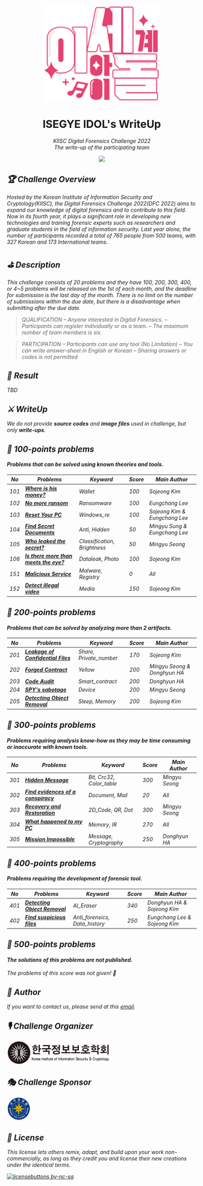 <p align='center'><img src="./res/isedol_logo.png" height="256"></p>

<h1 align="center">ISEGYE IDOL's WriteUp</a></h1>
<p align="center">
  <em>KIISC Digital Forensics Challenge 2022</br>
  <em>The write-up of the participating team
</p>

<p align="center">
    <a href="https://hits.seeyoufarm.com"><img src="https://hits.seeyoufarm.com/api/count/incr/badge.svg?url=https%3A%2F%2Fgithub.com%2FDFC-2022-ISEGYE-IDOL%2Fwrite-up&count_bg=%23B73DC8&title_bg=%23555555&icon=&icon_color=%23E7E7E7&title=hits&edge_flat=false"/></a>
</p>

## 🏆 Challenge Overview
Hosted by the Korean Institute of Information Security and Cryptology(KIISC), the Digital Forensics Challenge 2022(DFC 2022) aims to expand our knowledge of digital forensics and to contribute to this field. Now in its fourth year, it plays a significant role in developing new technologies and training forensic experts such as researchers and graduate students in the field of information security. Last year alone, the number of participants recorded a total of 765 people from 500 teams, with 327 Korean and 173 International teams.

## ⛳️ Description
This challenge consists of 20 problems and they have 100, 200, 300, 400, or 4~5 problems will be released on the 1st of each month, and the deadline for submission is the last day of the month. There is no limit on the number of submissions within the due date, but there is a disadvantage when submitting after the due date.

> QUALIFICATION
– Anyone interested in Digital Forensics.
– Participants can register individually or as a team.
– The maximum number of team members is six.

> PARTICIPATION
– Participants can use any tool (No Limitation)
– You can write answer-sheet in English or Korean
– Sharing answers or codes is not permitted

## 🎉 Result
TBD

## ⚔️ WriteUp

We do not provide <strong>source codes</strong> and <strong>image files</strong> used in challenge, but only <strong>write-ups</strong>.

## 🐥 100-points problems
#### Problems that can be solved using known theories and tools.

| No | Problems | Keyword | Score | Main Author |
|----|----------|---------|-------|-------------|
| 101 | <strong>[Where is his money?](./write-up/[ISEGYE_IDOL][101].pdf)</strong> | Wallet | 100 | Sojeong Kim |
| 102 | <strong>[No more ransom](./write-up/[ISEGYE_IDOL][102].pdf)</strong> | Ransomware | 100 | Eungchang Lee |
| 103 | <strong>[Reset Your PC](./write-up/[ISEGYE_IDOL][103].pdf)</strong> | Windows_re | 100 | Sojeong Kim & Eungchang Lee |
| 104 | <strong>[Find Secret Documents](./write-up/[ISEGYE_IDOL][104].pdf)</strong> | Anti, Hidden | 50 | Mingyu Sung & Eungchang Lee |
| 105 | <strong>[Who leaked the secret?](./write-up/[ISEGYE_IDOL][105].pdf)</strong> | Classification, Brightness | 50 | Mingyu Seong |
| 106 | <strong>[Is there more than meets the eye?](./write-up/[ISEGYE_IDOL][106].pdf)</strong> | Dataleak, Photo | 100 | Sojeong Kim |
| 151 | <strong>[Malicious Service](./write-up/[ISEGYE_IDOL][151].pdf)</strong> | Malware, Registry | 0 | All |
| 152 | <strong>[Detect illegal video](./write-up/[ISEGYE_IDOL][152].pdf)</strong> | Media | 150 | Sojeong Kim |

## 🦩 200-points problems
#### Problems that can be solved by analyzing more than 2 artifacts.

| No | Problems | Keyword | Score | Main Author |
|----|----------|---------|-------|-------------|
| 201 | <strong>[Leakage of Confidential Files](./write-up/[ISEGYE_IDOL][201].pdf)</strong> | Share, Private_number | 170 | Sojeong Kim |
| 202 | <strong>[Forged Contract](./write-up/[ISEGYE_IDOL][202].pdf)</strong> | Yellow | 200 | Mingyu Seong & Donghyun HA |
| 203 | <strong>[Code Audit](./write-up/[ISEGYE_IDOL][203].pdf)</strong> | Smart_contract | 200 |  Donghyun HA |
| 204 | <strong>[SPY's sabotage](./write-up/[ISEGYE_IDOL][204].pdf)</strong> | Device | 200 | Mingyu Seong |
| 205 | <strong>[Detecting Object Removal](./write-up/[ISEGYE_IDOL][205].pdf)</strong> | Sleep, Memory | 200 | Sojeong Kim |

## 🦉 300-points problems
#### Problems requiring analysis know-how as they may be time consuming or inaccurate with known tools.

| No | Problems | Keyword | Score | Main Author |
|----|----------|---------|-------|-------------|
| 301 | <strong>[Hidden Message](./write-up/[ISEGYE_IDOL][301].pdf)</strong> | Bit, Crc32, Color_table | 300 | Mingyu Seong |
| 302 | <strong>[Find evidences of a conspiracy](./write-up/[ISEGYE_IDOL][302].pdf)</strong> | Document, Mail | 20 | All |
| 303 | <strong>[Recovery and Restoration](./write-up/[ISEGYE_IDOL][303].pdf)</strong> | 2D_Code, QR, Dot | 300 | Mingyu Seong |
| 304 | <strong>[What happened to my PC](./write-up/[ISEGYE_IDOL][304].pdf)</strong> | Memory, IR | 270 | All |
| 305 | <strong>[Mission Impossible](./write-up/[ISEGYE_IDOL][305].pdf)</strong> | Message, Cryptography | 250 | Donghyun HA |

## 🐉 400-points problems
#### Problems requiring the development of forensic tool.

| No | Problems | Keyword | Score | Main Author |
|----|----------|---------|-------|-------------|
| 401 | <strong>[Detecting Object Removal](./write-up/[ISEGYE_IDOL][401].pdf)</strong> | AI_Eraser | 340 | Donghyun HA & Sojeong Kim |
| 402 | <strong>[Find suspicious files](./write-up/[ISEGYE_IDOL][402].pdf)</strong> | Anti_forensics, Data_history | 250 | Eungchang Lee & Sojeong Kim |

## 🚀 500-points problems
#### The solutions of this problems are not published.

The problems of this score was not given! 🤔

## 📝 Author
If you want to contact us, please send at this [email](mailto:dfc-isegyeidol@googlegroups.com).

## 🎙 Challenge Organizer

<img src="./res/kiisc_logo.png" height="64">

## 🎭 Challenge Sponsor

<img src="./res/nis_logo.png" height="64">

## 📌 License
This license lets others remix, adapt, and build upon your work non-commercially, as long as they credit you and license their new creations under the identical terms.

[![licensebuttons by-nc-sa](https://licensebuttons.net/l/by-nc-sa/3.0/88x31.png)](https://creativecommons.org/licenses/by-nc-sa/4.0)
